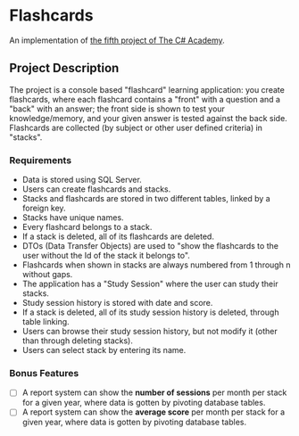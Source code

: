 # Flashcards
An implementation of [the fifth project of The C# Academy](https://www.thecsharpacademy.com/project/14).

## Project Description
The project is a console based "flashcard" learning application: you create flashcards, where each flashcard contains a "front" with a question and a "back" with an answer; the front side is shown to test your knowledge/memory, and your given answer is tested against the back side. Flashcards are collected (by subject or other user defined criteria) in "stacks".

### Requirements
- Data is stored using SQL Server.
- Users can create flashcards and stacks.
- Stacks and flashcards are stored in two different tables, linked by a foreign key.
- Stacks have unique names.
- Every flashcard belongs to a stack.
- If a stack is deleted, all of its flashcards are deleted.
- DTOs (Data Transfer Objects) are used to "show the flashcards to the user without the Id of the stack it belongs to".
- Flashcards when shown in stacks are always numbered from 1 through n without gaps.
- The application has a "Study Session" where the user can study their stacks.
- Study session history is stored with date and score.
- If a stack is deleted, all of its study session history is deleted, through table linking.
- Users can browse their study session history, but not modify it (other than through deleting stacks).
- Users can select stack by entering its name.

### Bonus Features
- [ ] A report system can show the **number of sessions** per month per stack for a given year, where data is gotten by pivoting database tables.
- [ ] A report system can show the **average score** per month per stack for a given year, where data is gotten by pivoting database tables.
